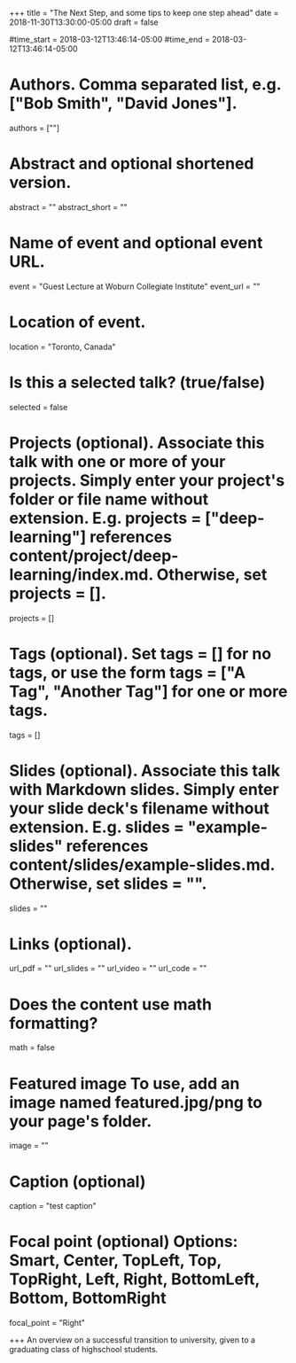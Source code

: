 +++ 
title = "The Next Step, and some tips to keep one step ahead" 
date = 2018-11-30T13:30:00-05:00
draft = false

#time_start = 2018-03-12T13:46:14-05:00 #time_end = 2018-03-12T13:46:14-05:00

# Authors. Comma separated list, e.g. ["Bob Smith", "David Jones"]. 
authors = [""]

# Abstract and optional shortened version. 
abstract = "" 
abstract_short = ""

# Name of event and optional event URL. 
event = "Guest Lecture at Woburn Collegiate Institute" 
event_url = ""

# Location of event. 
location = "Toronto, Canada"

# Is this a selected talk? (true/false) 
selected = false

# Projects (optional). Associate this talk with one or more of your projects. Simply enter your project's folder or file name without extension. E.g. projects = ["deep-learning"] references content/project/deep-learning/index.md. Otherwise, set projects = []. 
projects = []

# Tags (optional). Set tags = [] for no tags, or use the form tags = ["A Tag", "Another Tag"] for one or more tags. 
tags = []

# Slides (optional). Associate this talk with Markdown slides. Simply enter your slide deck's filename without extension. E.g. slides = "example-slides" references content/slides/example-slides.md. Otherwise, set slides = "". 
slides = ""

# Links (optional). 
url_pdf = "" 
url_slides = "" 
url_video = "" 
url_code = ""

# Does the content use math formatting? 
math = false

# Featured image To use, add an image named featured.jpg/png to your page's folder.
image = "" 

# Caption (optional) 
caption = "test caption"

# Focal point (optional) Options: Smart, Center, TopLeft, Top, TopRight, Left, Right, BottomLeft, Bottom, BottomRight 
focal_point = "Right" 

+++
An overview on a successful transition to university, given to a graduating class of highschool students.

